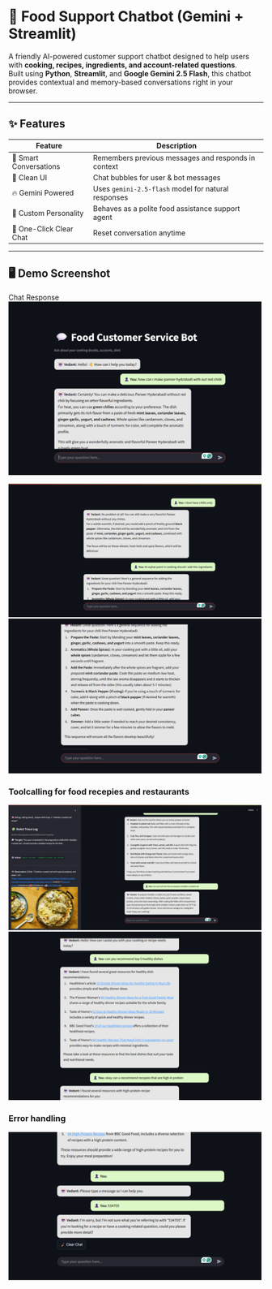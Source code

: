 # 🍳 Food Support Chatbot (Gemini + Streamlit)

A friendly AI-powered customer support chatbot designed to help users with **cooking, recipes, ingredients, and account-related questions**.  
Built using **Python**, **Streamlit**, and **Google Gemini 2.5 Flash**, this chatbot provides contextual and memory-based conversations right in your browser.

---

## ✨ Features

| Feature | Description |
|--------|-------------|
| 🤖 Smart Conversations | Remembers previous messages and responds in context |
| 🎨 Clean UI | Chat bubbles for user & bot messages |
| 🔥 Gemini Powered | Uses `gemini-2.5-flash` model for natural responses |
| 🧠 Custom Personality | Behaves as a polite food assistance support agent |
| 🧹 One-Click Clear Chat | Reset conversation anytime |

---

## 🖥️ Demo Screenshot
Chat Response
<img src="./screenshot1.png" width="500"/>

<img src="./screenshot2.png" width="500"/>

<img src="./screenshot3.png" width="500"/>

### Toolcalling for food recepies and restaurants
<img src="./screenshot4.png" width="500"/>

<img src="./screenshot5.png" width="500"/>

### Error handling
<img src="./screenshot6.png" width="500"/>
